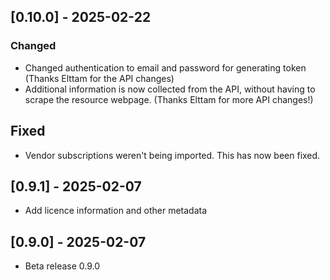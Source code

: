 ## [0.10.0] - 2025-02-22
### Changed
- Changed authentication to email and password for generating token (Thanks Elttam for the API changes)
- Additional information is now collected from the API, without having to scrape the resource webpage. (Thanks Elttam for more API changes!)

## Fixed
- Vendor subscriptions weren't being imported. This has now been fixed.

## [0.9.1] - 2025-02-07
- Add licence information and other metadata

## [0.9.0] - 2025-02-07
- Beta release 0.9.0
